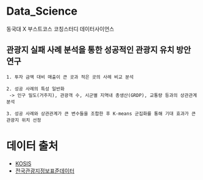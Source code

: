 # Data_Science
동국대 X 부스트코스 코칭스터디 데이터사이언스

## 관광지 실패 사례 분석을 통한 성공적인 관광지 유치 방안 연구
```
1. 투자 금액 대비 매출이 큰 곳과 적은 곳의 사례 비교 분석

2. 성공 사례의 특성 일반화 
 -> 인구 밀도(거주지), 관광객 수, 시군별 지역내 총생산(GRDP), 교통량 등과의 상관관계 분석

3. 성공 사례와 상관관계가 큰 변수들을 조합한 후 K-means 군집화를 통해 기대 효과가 큰 관광지 위치 선정
```

# 데이터 출처
- [KOSIS](https://kosis.kr/statHtml/statHtml.do?orgId=210&tblId=DT_GRDP002&conn_path=I3)
- [전국관광지정보표준데이터](https://www.data.go.kr/data/15021141/standard.do)

